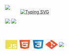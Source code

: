 <img align="left" Src="https://media.giphy.com/media/mGcNjsfWAjY5AEZNw6/giphy.gif" width="50">

<a href="https://git.io/typing-svg"><img src="https://readme-typing-svg.demolab.com? font=Fira+Code&weight=500&size=22&pause=1000&color=F78EAA&center=&vCenter=&repeat=verdadeiro&random=falso&width=435&lines=Ola%C3%A1!+Eu+sou+a+Isl%C3%A2nia+Gomes" alt="Typing SVG" /> </a>

<div>
    <img height="150em" src="https://github-readme-stats.vercel.app/api?username=IslaniaGomes&count_private=true&include_all_commits=true&show_icons=true&theme=dracula&hide_border=false&show_owner=true"/>
    <img height="150em" src="https://github-readme-stats.vercel.app/api/top-langs/?username=IslaniaGomes&theme=dracula&hide_border=false&&layout=compact"/>
</div>
<br> <br> <br>

<div>
  <img align="center" alt="Js" height="30" width="40" src="https://raw.githubusercontent.com/devicons/devicon/master/icons/javascript/javascript-plain.svg">
  <img align="center" alt="HTML" height="30" width="40" src="https://raw.githubusercontent.com/devicons/devicon/master/icons/html5/html5-original.svg">
  <img align="center" alt="CSS" height="30" width="40" src="https://raw.githubusercontent.com/devicons/devicon/master/icons/css3/css3-original.svg">
  <img align="center" alt="git" height="30" width="40" src="https://raw.githubusercontent.com/devicons/devicon/master/icons/git/git-original.svg">
  <img align="center" src="https://raw.githubusercontent.com/innng/innng/master/assets/kyubey.gif" height="40" />
</div><br>


  





